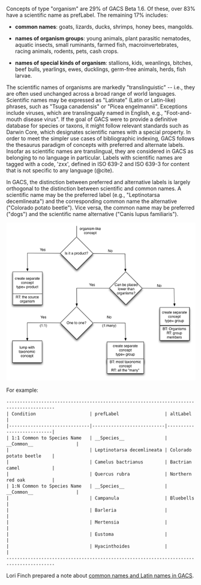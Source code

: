 Concepts of type "organism" are 29% of GACS Beta 1.6.  Of these, 
over 83% have a scientific name as prefLabel. The remaining 17%
includes:

* __common names__: goats, lizards, ducks, shrimps, honey bees, 
  mangolds.

* __names of organism groups__: young animals, plant parasitic nematodes,
  aquatic insects, small ruminants, farmed fish, macroinvertebrates, racing
  animals, rodents, pets, cash crops.

* __names of special kinds of organism__: stallions, kids, weanlings, bitches,
  beef bulls, yearlings, ewes, ducklings, germ-free animals, herds,
  fish larvae.

The scientific names of organisms are markedly "translinguistic" -- i.e., they
are often used unchanged across a broad range of world languages.  Scientific
names may be expressed as "Latinate" (Latin or Latin-like) phrases, such as
"Tsuga canadensis" or "Picea engelmannii".  Exceptions include viruses, which
are translingually named in English, e.g., "Foot-and-mouth disease virus".  If
the goal of GACS were to provide a definitive database for species or taxons,
it might follow relevant standards such as Darwin Core, which designates
scientific names with a special property.  In order to meet the simpler use
cases of bibliographic indexing, GACS follows the thesaurus paradigm of
concepts with preferred and alternate labels.  Insofar as scientific names are
translingual, they are considered in GACS as belonging to no language in
particular.  Labels with scientific names are tagged with a code, 'zxx',
defined in ISO 639-2 and ISO 639-3 for content that is not specific to any
language (@cite).

In GACS, the distinction between preferred and alternative labels is largely
orthogonal to the distinction between scientific and common names.  A
scientific name may be the preferred label (e.g., "Leptinotarsa decemlineata")
and the corresponding common name the alternative ("Colorado potato beetle").
Vice versa, the common name may be preferred ("dogs") and the scientific name
alternative ("Canis lupus familiaris"). 

![Decision tree from March 2015 meeting](names.png)

For example:

    ----------------------------------------------------------------------------------------
    | Condition                    | prefLabel                 | altLabel                  |
    |------------------------------|---------------------------|---------------------------|
    | 1:1 Common to Species Name   | __Species__               | __Common__                |
    |                              | Leptinotarsa decemlineata | Colorado potato beetle    |
    |                              | Camelus bactrianus        | Bactrian camel            |
    |                              | Quercus rubra             | Northern red oak          |
    | 1:N Common to Species Name   | __Species__               | __Common__                |
    |                              | Campanula                 | Bluebells                 |
    |                              | Barleria                  |                           |
    |                              | Mertensia                 |                           |
    |                              | Eustoma                   |                           |
    |                              | Hyacinthoides             |                           |
    ----------------------------------------------------------------------------------------

Lori Finch prepared a note about [common names and Latin names in
GACS](https://github.com/agrisemantics/gacs-qip/blob/master/documentation/Common_Names_and_Latin_Names-GACS.docx).
